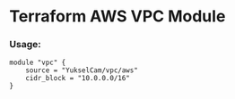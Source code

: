 # Terraform AWS VPC Module

### Usage:
```
module "vpc" {
    source = "YukselCam/vpc/aws"
    cidr_block = "10.0.0.0/16"
}
```